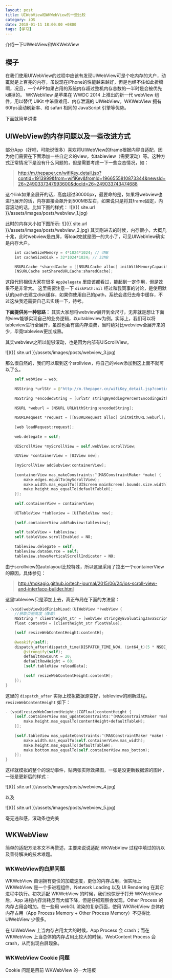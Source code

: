 ```yaml
---
layout: post
title: UIWebView和WKWebView的一些比较
category: iOS
date: 2018-01-11 18:00:00 +0800
tags: [学习]
---
```

介绍一下UIWebView和WKWebView

## 楔子
在我们使用UIWebView的过程中应该有发现UIWebView可是个吃内存的大户，动辄就是上百兆的内存，虽说现在iPhone的性能越来越好，但是也经不住如此折腾啊，况且，一个APP如果占用的系统内存超过整机内存总数的一半时是会被优先kill掉的。
WKWebView 是苹果在 WWDC 2014 上推出的新一代 webView 组件，用以替代 UIKit 中笨重难用、内存泄漏的 UIWebView。WKWebView 拥有60fps滚动刷新率、和 safari 相同的 JavaScript 引擎等优势。

下面就简单讲讲

## UIWebView的内存问题以及一些改进方式
部分App（好吧，可能说很多）喜欢将UIWebView的frame根据内容自适配，因为他们需要在下面添加一些自定义的view，如tableview（需要滚动）等。这种方式正常情况下是没有什么问题的，但是需要考虑一下一些变态情况，如：
 >http://m.thepaper.cn/wifiKey_detail.jsp?contid=1913999&from=wifiKey&fromId=1966555810873344&newsId=26~2490337347993600&docId=26~249033743474688
 
这个link如果全展开的话，高度超过30000px，最要命的是，如果将webview也进行展开的话，内存直接会飙升到500MB左右，如果说只是将其frame固定，内容滚动的话，比如下图的样式：
![]({{ site.url }}/assets/images/posts/webview_1.jpg)

此时的内存大小如下图所示:
![]({{ site.url }}/assets/images/posts/webview_2.jpg)
其实刚进去的时候，内存很小，大概几十兆，此时webview是白屏，等load完就是图一的大小了，可见UIWebView确实是内存大户。

```swift
    int cacheSizeMemory = 4*1024*1024; // 4MB
    int cacheSizeDisk = 32*1024*1024; // 32MB

    NSURLCache *sharedCache = [[NSURLCache alloc] initWithMemoryCapacity:cacheSizeMemory diskCapacity:cacheSizeDisk diskPath:nil];
    [NSURLCache setSharedURLCache:sharedCache];
```
这段代码相信大家在很多 ` AppDelegate ` 里应该都看过，能起到一定作用，但是效果不是非常大。
这里需要注意一下 `diskPath:nil` 经过和我同事的讨论，是使用默认的path去建立disk缓存，如果你使用自己的path，系统会递归去命中缓存，不过这块我还需要自己去实践一下，待考。

**下面提供另一种思路：**
其实大家想将webview展开到全尺寸，无非就是想让下面的view能够实现自己的业务逻辑，以uitableview为例。实际上，我们可以将tableview进行全展开，虽然也会有些内存浪费，当时绝对比webview全展开来的少，毕竟tableview更加成熟。

其实webview之所以能够滚动，也是因为内部有UIScrollView。

![]({{ site.url }}/assets/images/posts/webview_3.jpg)

那么很自然的，我们可以取到这个srollview，将自己的view添加到这上面不就可以了么。

```swift
    self.webView = web;
  
    NSString *urlStr = @"http://m.thepaper.cn/wifiKey_detail.jsp?contid=1913999&from=wifiKey&fromId=1966555810873344&newsId=26~2490337347993600&docId=26~249033743474688";
    
    NSString *encodedString = [urlStr stringByAddingPercentEncodingWithAllowedCharacters:[NSCharacterSet URLQueryAllowedCharacterSet]];
    
    NSURL *weburl = [NSURL URLWithString:encodedString];
    
    NSURLRequest *request = [[NSURLRequest alloc] initWithURL:weburl];
    
    [web loadRequest:request];
    
    web.delegate = self;
    
    UIScrollView *myScrollView = self.webView.scrollView;
    
    UIView *containerView = [UIView new];
    
    [myScrollView addSubview:containerView];
    
    [containerView mas_makeConstraints:^(MASConstraintMaker *make) {
        make.edges.equalTo(myScrollView);
        make.width.mas_equalTo([UIScreen mainScreen].bounds.size.width);
        make.height.mas_equalTo(defaultTableH);
    }];
    
    self.containerView = containerView;
    
    UITableView *tableview = [UITableView new];
    
    [self.containerView addSubview:tableview];
    
    self.tableView = tableview;
    self.tableView.scrollEnabled = NO;
    
    tableview.delegate = self;
    tableview.dataSource = self;
    tableview.showsVerticalScrollIndicator = NO;
```
由于scrollview的autolayout比较特殊，所以这里采用了拉出一个containerView的原因，具体参见：

>http://mokagio.github.io/tech-journal/2015/06/24/ios-scroll-view-and-interface-builder.html

这里tableview只是添加上去，真正布局在下面的方法里：


```swift
- (void)webViewDidFinishLoad:(UIWebView *)webView {
    //获取页面高度（像素）
    NSString * clientheight_str = [webView stringByEvaluatingJavaScriptFromString: @"document.body.offsetHeight"];
    float contentH = [clientheight_str floatValue];

    [self resizeWebContentHeight:contentH];
    
    @weakify(self);
    dispatch_after(dispatch_time(DISPATCH_TIME_NOW, (int64_t)(5 * NSEC_PER_SEC)), dispatch_get_main_queue(), ^{
        @strongify(self);
        defaultRowCount = 20;
        defaultRowHeight = 60;
        [self.tableView reloadData];
        
        [self resizeWebContentHeight:contentH];
    });
}
```

这里的 `dispatch_after` 实际上模拟数据源变好，tableview的刷新过程。
`resizeWebContentHeight` 如下：

```swift
- (void)resizeWebContentHeight:(CGFloat)contentHeight {
    [self.containerView mas_updateConstraints:^(MASConstraintMaker *make) {
        make.height.mas_equalTo(contentHeight+defaultTableH);
    }];
    
    [self.tableView mas_updateConstraints:^(MASConstraintMaker *make) {
        make.width.mas_equalTo(self.containerView.mas_width);
        make.height.mas_equalTo(defaultTableH);
        make.bottom.mas_equalTo(self.containerView.mas_bottom);
    }];
}
```

这样就模拟的整个的滚动事件，贴两张实际效果图，一张是没更新数据源的图片，一张是更新后的样式：

![]({{ site.url }}/assets/images/posts/webview_4.jpg)

以及

![]({{ site.url }}/assets/images/posts/webview_5.jpg)

毫无违和感，滚动条也完美

## WKWebView
简单的适配方法本文不再赘述，主要来说说适配 WKWebView 过程中填过的坑以及善待解决的技术难题。

### WKWebView的白屏问题
WKWebView 自诩拥有更快的加载速度，更低的内存占用，但实际上 WKWebView 是一个多进程组件，Network Loading 以及 UI Rendering 在其它进程中执行。初次适配 WKWebView 的时候，我们也惊讶于打开 WKWebView 后，App 进程内存消耗反而大幅下降，但是仔细观察会发现，Other Process 的内存占用会增加。在一些用 webGL 渲染的复杂页面，使用 WKWebView 总体的内存占用（App Process Memory + Other Process Memory）不见得比 UIWebView 少很多。

在 UIWebView 上当内存占用太大的时候，App Process 会 crash；而在 WKWebView 上当总体的内存占用比较大的时候，WebContent Process 会 crash，从而出现白屏现象。

### WKWebView Cookie 问题
Cookie 问题是目前 WKWebView 的一大短板



